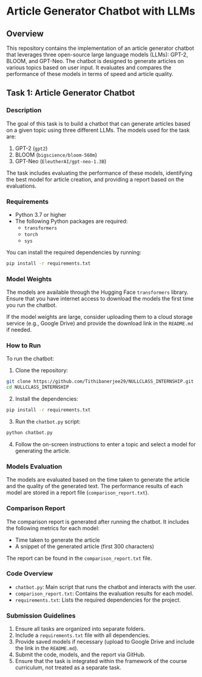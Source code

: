 
# Article Generator Chatbot with LLMs

## Overview
This repository contains the implementation of an article generator chatbot that leverages three open-source large language models (LLMs): GPT-2, BLOOM, and GPT-Neo. The chatbot is designed to generate articles on various topics based on user input. It evaluates and compares the performance of these models in terms of speed and article quality.

## Task 1: Article Generator Chatbot

### Description
The goal of this task is to build a chatbot that can generate articles based on a given topic using three different LLMs. The models used for the task are:
1. GPT-2 (`gpt2`)
2. BLOOM (`bigscience/bloom-560m`)
3. GPT-Neo (`EleutherAI/gpt-neo-1.3B`)

The task includes evaluating the performance of these models, identifying the best model for article creation, and providing a report based on the evaluations.

### Requirements
- Python 3.7 or higher
- The following Python packages are required:
  - `transformers`
  - `torch`
  - `sys`

You can install the required dependencies by running:

```bash
pip install -r requirements.txt
```

### Model Weights
The models are available through the Hugging Face `transformers` library. Ensure that you have internet access to download the models the first time you run the chatbot.

If the model weights are large, consider uploading them to a cloud storage service (e.g., Google Drive) and provide the download link in the `README.md` if needed.

### How to Run
To run the chatbot:

1. Clone the repository:

```bash
git clone https://github.com/Tithibanerjee29/NULLCLASS_INTERNSHIP.git
cd NULLCLASS_INTERNSHIP
```

2. Install the dependencies:

```bash
pip install -r requirements.txt
```

3. Run the `chatbot.py` script:

```bash
python chatbot.py
```

4. Follow the on-screen instructions to enter a topic and select a model for generating the article.

### Models Evaluation
The models are evaluated based on the time taken to generate the article and the quality of the generated text. The performance results of each model are stored in a report file (`comparison_report.txt`).

### Comparison Report
The comparison report is generated after running the chatbot. It includes the following metrics for each model:
- Time taken to generate the article
- A snippet of the generated article (first 300 characters)

The report can be found in the `comparison_report.txt` file.

### Code Overview
- `chatbot.py`: Main script that runs the chatbot and interacts with the user.
- `comparison_report.txt`: Contains the evaluation results for each model.
- `requirements.txt`: Lists the required dependencies for the project.

### Submission Guidelines
1. Ensure all tasks are organized into separate folders.
2. Include a `requirements.txt` file with all dependencies.
3. Provide saved models if necessary (upload to Google Drive and include the link in the `README.md`).
4. Submit the code, models, and the report via GitHub.
5. Ensure that the task is integrated within the framework of the course curriculum, not treated as a separate task.


